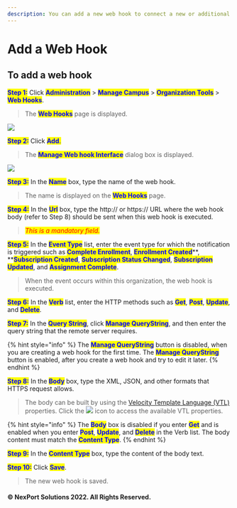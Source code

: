 ```yaml
---
description: You can add a new web hook to connect a new or additional external system.
---
```


# Add a Web Hook

## **To add a web hook**

<mark style="color:blue;">**Step 1:**</mark> Click <mark style="color:blue;">**Administration**</mark> > <mark style="color:blue;">**Manage Campus**</mark> > <mark style="color:blue;">**Organization Tools**</mark> > <mark style="color:blue;">**Web Hooks**</mark>.

> The <mark style="color:blue;">**Web Hooks**</mark> page is displayed.

![](https://www.nexportcampus.com/Content/Guides/aweb/Content/Resources/Images/OT\_Web\_Hooks/WebHooks\_Add\_550x97.png)

<mark style="color:blue;">**Step 2:**</mark>  Click <mark style="color:blue;">**Add**</mark><mark style="color:blue;">.</mark>

> The <mark style="color:blue;">**Manage Web hook Interface**</mark> dialog box is displayed.

![](https://www.nexportcampus.com/Content/Guides/aweb/Content/Resources/Images/OT\_Web\_Hooks/ManageWebHookInterface.png)

<mark style="color:blue;">**Step 3:**</mark>  In the <mark style="color:blue;">**Name**</mark> box, type the name of the web hook.

> The name is displayed on the <mark style="color:blue;">**Web Hooks**</mark> page.

<mark style="color:blue;">**Step 4:**</mark>  In the <mark style="color:blue;">**Url**</mark> box, type the http:// or https:// URL where the web hook body (refer to Step 8) should be sent when this web hook is executed.

> _<mark style="color:red;background-color:yellow;">This is a mandatory field.</mark>_

<mark style="color:blue;">**Step 5:**</mark>  In the <mark style="color:blue;">**Event Type**</mark> list, enter the event type for which the notification is triggered such as <mark style="color:blue;">**Complete Enrollment**</mark>, <mark style="color:blue;">**Enrollment Created**</mark>**, **<mark style="color:blue;">**Subscription Created**</mark>, <mark style="color:blue;">**Subscription Status Changed**</mark>, <mark style="color:blue;">**Subscription Updated**</mark>, and <mark style="color:blue;">**Assignment Complete**</mark>.

> When the event occurs within this organization, the web hook is executed.

<mark style="color:blue;">**Step 6:**</mark>  In the <mark style="color:blue;">**Verb**</mark> list, enter the HTTP methods such as <mark style="color:blue;">**Get**</mark>, <mark style="color:blue;">**Post**</mark>, <mark style="color:blue;">**Update**</mark>, and <mark style="color:blue;">**Delete**</mark>.

<mark style="color:blue;">**Step 7:**</mark>  In the <mark style="color:blue;">**Query String**</mark>, click <mark style="color:blue;">**Manage QueryString**</mark>, and then enter the query string that the remote server requires.

{% hint style="info" %}
The <mark style="color:blue;">**Manage QueryString**</mark> button is disabled, when you are creating a web hook for the first time. The <mark style="color:blue;">**Manage QueryString**</mark> button is enabled, after you create a web hook and try to edit it later.
{% endhint %}

<mark style="color:blue;">**Step 8:**</mark>  In the <mark style="color:blue;">**Body**</mark> box, type the XML, JSON, and other formats that HTTPS request allows.

> The body can be built by using the [Velocity Template Language (VTL)](http://velocity.apache.org/engine/1.6/user-guide.html) properties. Click the ![](https://www.nexportcampus.com/Content/Guides/aweb/Content/Resources/Images/Common\_Screens\_Icons/Help.png) icon to access the available VTL properties.

{% hint style="info" %}
The <mark style="color:blue;">**Body**</mark> box is disabled if you enter <mark style="color:blue;">**Get**</mark> and is enabled when you enter <mark style="color:blue;">**Post**</mark>, <mark style="color:blue;">**Update**</mark>, and <mark style="color:blue;">**Delete**</mark> in the Verb list.  The body content must match the <mark style="color:blue;">**Content Type**</mark>.
{% endhint %}

<mark style="color:blue;">**Step 9:**</mark>  In the <mark style="color:blue;">**Content Type**</mark> box, type the content of the body text.

<mark style="color:blue;">**Step 10:**</mark> Click <mark style="color:blue;">**Save**</mark>.

> The new web hook is saved.

#### © NexPort Solutions 2022. All Rights Reserved.
